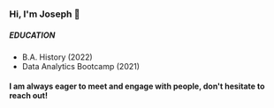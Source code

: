 ### Hi, I'm Joseph 👋

##### EDUCATION 

- B.A. History (2022)
- Data Analytics Bootcamp (2021)

#### I am always eager to meet and engage with people, don't hesitate to reach out!

<!---
josephchancey/josephchancey is a ✨ special ✨ repository because its `README.md` (this file) appears on your GitHub profile.
You can click the Preview link to take a look at your changes.
--->

